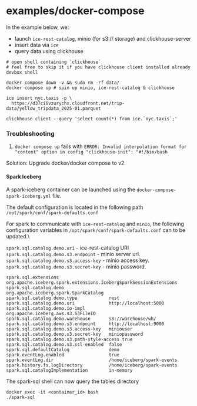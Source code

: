 # examples/docker-compose

In the example below, we:

- launch `ice-rest-catalog`, minio (for s3:// storage) and clickhouse-server
- insert data via `ice`
- query data using clickhouse

```shell
# open shell containing `clickhouse`
# feel free to skip it if you have clickhouse client installed already
devbox shell

docker compose down -v && sudo rm -rf data/
docker compose up # spin up minio, ice-rest-catalog & clickhouse

ice insert nyc.taxis -p \
  https://d37ci6vzurychx.cloudfront.net/trip-data/yellow_tripdata_2025-01.parquet

clickhouse client --query 'select count(*) from ice.`nyc.taxis`;'
```

### Troubleshooting

1. `docker compose up` fails with `ERROR: Invalid interpolation format for "content" option in config "clickhouse-init": "#!/bin/bash`

Solution: Upgrade docker/docker compose to v2.

#### Spark Iceberg 
A spark-iceberg container can be launched using the `docker-compose-spark-iceberg.yml` file.


The default configuration is located in the following path
`/opt/spark/conf/spark-defaults.conf`

For spark to communicate with `ice-rest-catalog` and `minio`, the following configuration variables 
in `/opt/spark/conf/spark-defaults.conf` can to be updated.\

`spark.sql.catalog.demo.uri` - ice-rest-catalog URI \
`spark.sql.catalog.demo.s3.endpoint` - minio server url.
`spark.sql.catalog.demo.s3.access-key` - minio access key.
`spark.sql.catalog.demo.s3.secret-key` - minio password.


```
spark.sql.extensions                   org.apache.iceberg.spark.extensions.IcebergSparkSessionExtensions
spark.sql.catalog.demo                 org.apache.iceberg.spark.SparkCatalog
spark.sql.catalog.demo.type            rest
spark.sql.catalog.demo.uri             http://localhost:5000
spark.sql.catalog.demo.io-impl         org.apache.iceberg.aws.s3.S3FileIO
spark.sql.catalog.demo.warehouse       s3://warehouse/wh/
spark.sql.catalog.demo.s3.endpoint     http://localhost:9000
spark.sql.catalog.demo.s3.access-key   miniouser
spark.sql.catalog.demo.s3.secret-key   miniopassword
spark.sql.catalog.demo.s3.path-style-access true
spark.sql.catalog.demo.s3.ssl-enabled  false
spark.sql.defaultCatalog               demo
spark.eventLog.enabled                 true
spark.eventLog.dir                     /home/iceberg/spark-events
spark.history.fs.logDirectory          /home/iceberg/spark-events
spark.sql.catalogImplementation        in-memory
```

The spark-sql shell can now query the tables directory

```
docker exec -it <container_id> bash
./spark-sql
```
